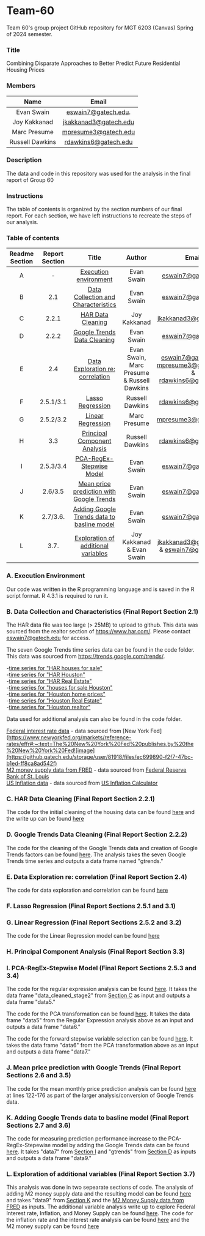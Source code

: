 # Team-60
 Team 60's group project GitHub repository for MGT 6203 (Canvas) Spring of 2024 semester.

### Title
Combining Disparate Approaches to Better Predict Future Residential Housing Prices

### Members
|Name            |Email                |
|:--------------:|:-------------------:|
|Evan Swain      |eswain7@gatech.edu.  |
|Joy Kakkanad    |jkakkanad3@gatech.edu|
|Marc Presume    |mpresume3@gatech.edu |
|Russell Dawkins |rdawkins6@gatech.edu |

### Description
The data and code in this repository was used for the analysis in the final report of Group 60

### Instructions
The table of contents is organized by the section numbers of our final report. For each section, we have left instructions to recreate the steps of our analysis.

### Table of contents
|  Readme Section | Report Section  | Title                                     |Author                      |Email                                     |
|:---------------:|:---------------:|:-----------------------------------------:|:--------------------------:|:----------------------------------------:|
|        A        |        -        | [Execution environment](https://github.gatech.edu/MGT-6203-Spring-2024-Canvas/Team-60/edit/main/README.md#a-execution-environment)                     |Evan Swain                  |eswain7@gatech.edu                        |
|        B        |       2.1       | [Data Collection and Characteristics](https://github.gatech.edu/MGT-6203-Spring-2024-Canvas/Team-60/edit/main/README.md#b-data-collection-and-characteristics-final-report-section-21)       |Evan Swain                  |eswain7@gatech.edu                        |
|        C        |      2.2.1      | [HAR Data Cleaning](https://github.gatech.edu/MGT-6203-Spring-2024-Canvas/Team-60/edit/main/README.md#c-har-data-cleaning-final-report-section-221)                         |Joy Kakkanad                |jkakkanad3@gatech.edu                     |
|        D        |      2.2.2      | [Google Trends Data Cleaning](https://github.gatech.edu/MGT-6203-Spring-2024-Canvas/Team-60/edit/main/README.md#d-google-trends-data-cleaning-final-report-section-222)               |Evan Swain                  |eswain7@gatech.edu                        |
|        E        |       2.4       | [Data Exploration re: correlation](https://github.gatech.edu/MGT-6203-Spring-2024-Canvas/Team-60/edit/main/README.md#e-data-exploration-re-correlation-final-report-section-24)          |Evan Swain, Marc Presume & Russell Dawkins|eswain7@gatech.edu, mpresume3@gatech.edu & rdawkins6@gatech.edu|
|        F        |    2.5.1/3.1    | [Lasso Regression](https://github.gatech.edu/MGT-6203-Spring-2024-Canvas/Team-60/edit/main/README.md#f-lasso-regression-final-report-sections-251-and-31)                          |Russell Dawkins             |rdawkins6@gatech.edu                      |
|        G        |    2.5.2/3.2    | [Linear Regression](https://github.gatech.edu/MGT-6203-Spring-2024-Canvas/Team-60/edit/main/README.md#g-linear-regression-final-report-sections-252-and-32)                         |Marc Presume                |mpresume3@gatech.edu                      |
|        H        |       3.3       | [Principal Component Analysis](https://github.gatech.edu/MGT-6203-Spring-2024-Canvas/Team-60/edit/main/README.md#h-principal-component-analysis-final-report-section-33)              |Russell Dawkins             |rdawkins6@gatech.edu                      |
|        I        |    2.5.3/3.4    | [PCA-RegEx-Stepwise Model](https://github.gatech.edu/MGT-6203-Spring-2024-Canvas/Team-60/edit/main/README.md#i-pca-regex-stepwise-model-final-report-sections-253-and-34)                  |Evan Swain                  |eswain7@gatech.edu                        |
|        J        |     2.6/3.5     | [Mean price prediction with Google Trends](https://github.gatech.edu/MGT-6203-Spring-2024-Canvas/Team-60/edit/main/README.md#j-mean-price-prediction-with-google-trends-final-report-sections-26-and-35)  |Evan Swain                  |eswain7@gatech.edu                        |
|        K        |     2.7/3.6.    | [Adding Google Trends data to basline model](https://github.gatech.edu/MGT-6203-Spring-2024-Canvas/Team-60/edit/main/README.md#k-adding-google-trends-data-to-basline-model-final-report-sections-27-and-36)|Evan Swain                  |eswain7@gatech.edu                        |
|        L        |       3.7.      | [Exploration of additional variables](https://github.gatech.edu/MGT-6203-Spring-2024-Canvas/Team-60/edit/main/README.md#l-exploration-of-additional-variables-final-report-section-37)       |Joy Kakkanad & Evan Swain   |jkakkanad3@gatech.edu & eswain7@gatech.edu|

### A. Execution Environment
Our code was written in the R programming language and is saved in the R script format. R 4.3.1 is required to run it. 

### B. Data Collection and Characteristics (Final Report Section 2.1)
The HAR data file was too large (> 25MB) to upload to github. This data was sourced from the realtor section of https://www.har.com/. Please contact eswain7@gatech.edu for access.  
  
The seven Google Trends time series data can be found in the code folder. This data was sourced from https://trends.google.com/trends/.  

-[time series for "HAR houses for sale"](https://github.gatech.edu/MGT-6203-Spring-2024-Canvas/Team-60/blob/4af1f9791ea4eafa03f35a5bf707eb1fe0726199/Data/2004-2024_US_har%20houses%20for%20sale.csv)  
-[time series for "HAR Houston"](https://github.gatech.edu/MGT-6203-Spring-2024-Canvas/Team-60/blob/4af1f9791ea4eafa03f35a5bf707eb1fe0726199/Data/2004-2024_US_har%20houston.csv)  
-[time series for "HAR Real Estate"](https://github.gatech.edu/MGT-6203-Spring-2024-Canvas/Team-60/blob/4af1f9791ea4eafa03f35a5bf707eb1fe0726199/Data/2004-2024_US_har%20real%20estate.csv)  
-[time series for "houses for sale Houston"](https://github.gatech.edu/MGT-6203-Spring-2024-Canvas/Team-60/blob/4af1f9791ea4eafa03f35a5bf707eb1fe0726199/Data/2004-2024_US_houses%20for%20sale%20houston.csv)  
-[time series for "Houston home prices"](https://github.gatech.edu/MGT-6203-Spring-2024-Canvas/Team-60/blob/4af1f9791ea4eafa03f35a5bf707eb1fe0726199/Data/2004-2024_US_houston%20home%20prices.csv)  
-[time series for "Houston Real Estate"](https://github.gatech.edu/MGT-6203-Spring-2024-Canvas/Team-60/blob/4af1f9791ea4eafa03f35a5bf707eb1fe0726199/Data/2004-2024_US_houston%20real%20estate.csv)  
-[time series for "Houston realtor"](https://github.gatech.edu/MGT-6203-Spring-2024-Canvas/Team-60/blob/4af1f9791ea4eafa03f35a5bf707eb1fe0726199/Data/2004-2024_US_houston%20realtor.csv)   
 
Data used for additional analysis can also be found in the code folder.

[Federal interest rate data](https://github.gatech.edu/MGT-6203-Spring-2024-Canvas/Team-60/blob/4af1f9791ea4eafa03f35a5bf707eb1fe0726199/Data/Federalinterestrate.csv) - data sourced from [New York Fed](https://www.newyorkfed.org/markets/reference-rates/effr#:~:text=The%20New%20York%20Fed%20publishes,by%20the%20New%20York%20Fed![image](https://github.gatech.edu/storage/user/81918/files/ec699890-f2f7-47bc-b1ed-ff8ca8ad542f)  
[M2 money supply data from FRED](https://github.gatech.edu/MGT-6203-Spring-2024-Canvas/Team-60/blob/4af1f9791ea4eafa03f35a5bf707eb1fe0726199/Data/m2_supply_fred.csv) - data sourced from [Federal Reserve Bank of St. Louis](https://fred.stlouisfed.org/series/M2SL)  
[US Inflation data](https://github.gatech.edu/MGT-6203-Spring-2024-Canvas/Team-60/blob/4af1f9791ea4eafa03f35a5bf707eb1fe0726199/Data/usainflation.csv) - data sourced from [US Inflation Calculator](https://www.usinflationcalculator.com/inflation/current-inflation-rates) 

### C. HAR Data Cleaning (Final Report Section 2.2.1)
The code for the initial cleaning of the housing data can be found [here](https://github.gatech.edu/MGT-6203-Spring-2024-Canvas/Team-60/blob/main/Code/Data_Cleaning_housing_data_ver2.R) and the write up can be found [here](https://github.gatech.edu/MGT-6203-Spring-2024-Canvas/Team-60/blob/main/Data/Joy%20Write%20up%20Data%20cleaning.docx)

### D. Google Trends Data Cleaning (Final Report Section 2.2.2)
The code for the cleaning of the Google Trends data and creation of Google Trends factors can be found [here](https://github.gatech.edu/MGT-6203-Spring-2024-Canvas/Team-60/blob/4af1f9791ea4eafa03f35a5bf707eb1fe0726199/Code/20240317_google_trends_analysis.R). The analysis takes the seven Google Trends time series and outputs a data frame named "gtrends." 

### E. Data Exploration re: correlation (Final Report Section 2.4)
The code for data exploration and correlation can be found [here](https://github.gatech.edu/MGT-6203-Spring-2024-Canvas/Team-60/blob/main/Code/Final%20Project_Marc.R)
### F. Lasso Regression (Final Report Sections 2.5.1 and 3.1) 

### G. Linear Regression (Final Report Sections 2.5.2 and 3.2)        
The code for the Linear Regression model can be found [here](https://github.gatech.edu/MGT-6203-Spring-2024-Canvas/Team-60/blob/main/Code/Final%20Project_Marc.R)
### H. Principal Component Analysis (Final Report Section 3.3)

### I. PCA-RegEx-Stepwise Model (Final Report Sections 2.5.3 and 3.4)
The code for the regular expression analysis can be found [here](https://github.gatech.edu/MGT-6203-Spring-2024-Canvas/Team-60/blob/4af1f9791ea4eafa03f35a5bf707eb1fe0726199/Code/20240407_data_cleaning_git.R). It takes the data frame "data_cleaned_stage2" from [Section C](https://github.gatech.edu/MGT-6203-Spring-2024-Canvas/Team-60/edit/main/README.md#c-har-data-cleaning-final-report-section-221) as input and outputs a data frame "data5."

The code for the PCA transformation can be found [here](https://github.gatech.edu/MGT-6203-Spring-2024-Canvas/Team-60/blob/4af1f9791ea4eafa03f35a5bf707eb1fe0726199/Code/20240407_basic_pca_models_git.R). It takes the data frame "data5" from the Regular Expression analysis above as an input and outputs a data frame "data6."

The code for the forward stepwise variable selection can be found [here](https://github.gatech.edu/MGT-6203-Spring-2024-Canvas/Team-60/blob/4af1f9791ea4eafa03f35a5bf707eb1fe0726199/Code/20240409_variable_selection_git.R). It takes the data frame "data6" from the PCA transformation above as an input and outputs a data frame "data7."

### J. Mean price prediction with Google Trends (Final Report Sections 2.6 and 3.5)
The code for the mean monthly price prediction analysis can be found [here](https://github.gatech.edu/MGT-6203-Spring-2024-Canvas/Team-60/blob/4af1f9791ea4eafa03f35a5bf707eb1fe0726199/Code/20240317_google_trends_analysis.R) at lines 122-176 as part of the larger analysis/conversion of Google Trends data.

### K. Adding Google Trends data to basline model (Final Report Sections 2.7 and 3.6)
The code for measuring prediction performance increase to the PCA-RegEx-Stepewise model by adding the Google Trends data can be found [here](https://github.gatech.edu/MGT-6203-Spring-2024-Canvas/Team-60/blob/4af1f9791ea4eafa03f35a5bf707eb1fe0726199/Code/20240410_adding_gtdata_git.R). It takes "data7" from [Section I](https://github.gatech.edu/MGT-6203-Spring-2024-Canvas/Team-60/edit/main/README.md#i-pca-regex-stepwise-model-final-report-sections-253-and-34) and "gtrends" from [Section D](https://github.gatech.edu/MGT-6203-Spring-2024-Canvas/Team-60/edit/main/README.md#d-google-trends-data-cleaning-final-report-section-222) as inputs and outputs a data frame "data9."

### L. Exploration of additional variables (Final Report Section 3.7)
This analysis was done in two sepearate sections of code. The analysis of adding M2 money supply data and the resulting model can be found [here](https://github.gatech.edu/MGT-6203-Spring-2024-Canvas/Team-60/blob/4af1f9791ea4eafa03f35a5bf707eb1fe0726199/Code/20240410_adding_m2_git.R) and takes "data9" from [Section K](https://github.gatech.edu/MGT-6203-Spring-2024-Canvas/Team-60/edit/main/README.md#k-adding-google-trends-data-to-basline-model-final-report-sections-27-and-36) and the [M2 Money Supply data from FRED](https://github.gatech.edu/MGT-6203-Spring-2024-Canvas/Team-60/blob/4af1f9791ea4eafa03f35a5bf707eb1fe0726199/Data/m2_supply_fred.csv) as inputs.
The additional variable analysis write up to explore Federal Interest rate, Inflation, and Money Supply can be found [here](https://github.gatech.edu/MGT-6203-Spring-2024-Canvas/Team-60/blob/main/Other%20Resources/Additional%20analysis%20Joy.docx). The code for the inflation rate and the interest rate analysis can be found [here](https://github.gatech.edu/MGT-6203-Spring-2024-Canvas/Team-60/blob/main/Code/Basic_PCA_code_added_inflation_interest.R) and the M2 money supply can be found [here](https://github.gatech.edu/MGT-6203-Spring-2024-Canvas/Team-60/blob/main/Code/Basic_PCA_code_added_inflation_interest_M2.R)
